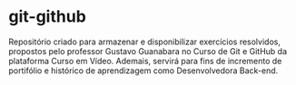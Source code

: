 # git-github
 Repositório criado para armazenar e disponibilizar exercícios resolvidos, propostos pelo professor Gustavo Guanabara no Curso de Git e GitHub da plataforma Curso em Vídeo. Ademais, servirá para fins de incremento de portifólio e histórico de aprendizagem como Desenvolvedora Back-end.
